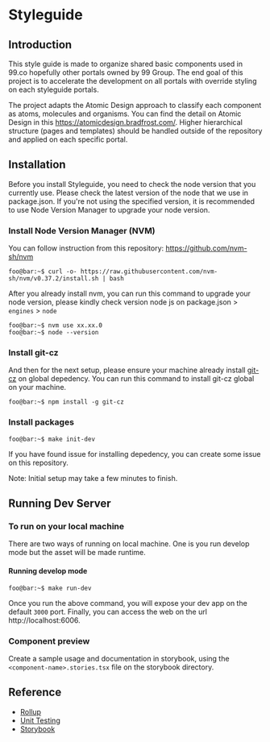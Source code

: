 # Styleguide

## Introduction

This style guide is made to organize shared basic components used in 99.co hopefully other portals owned by 99 Group. The end goal of this project is to accelerate the development on all portals with override styling on each styleguide portals.

The project adapts the Atomic Design approach to classify each component as atoms, molecules and organisms. You can find the detail on Atomic Design in this https://atomicdesign.bradfrost.com/. Higher hierarchical structure (pages and templates) should be handled outside of the repository and applied on each specific portal.


## Installation

Before you install Styleguide, you need to check the node version that you currently use. Please check the latest version of the node that we use in package.json. If you're not using the specified version, it is recommended to use Node Version Manager to upgrade your node version.

### Install Node Version Manager (NVM)

You can follow instruction from this repository: https://github.com/nvm-sh/nvm

```console
foo@bar:~$ curl -o- https://raw.githubusercontent.com/nvm-sh/nvm/v0.37.2/install.sh | bash
```

After you already install nvm, you can run this command to upgrade your node version, please kindly check version node js on package.json > `engines` > `node`

```console
foo@bar:~$ nvm use xx.xx.0
foo@bar:~$ node --version
```

### Install git-cz

And then for the next setup, please ensure your machine already install [git-cz](https://www.npmjs.com/package/git-cz) on global depedency. You can run this command to install git-cz global on your machine.

```console
foo@bar:~$ npm install -g git-cz
```

### Install packages

```console
foo@bar:~$ make init-dev
```

If you have found issue for installing depedency, you can create some issue on this repository.

Note: Initial setup may take a few minutes to finish.

## Running Dev Server

### To run on your local machine

There are two ways of running on local machine. One is you run develop mode but the asset will be made runtime.

#### Running develop mode

```console
foo@bar:~$ make run-dev
```

Once you run the above command, you will expose your dev app on the default `3000` port. Finally, you can access the web on the url http://localhost:6006.


### Component preview
Create a sample usage and documentation in storybook, using the `<component-name>.stories.tsx` file on the storybook directory.

## Reference
- [Rollup](https://rollupjs.org/guide/en/#quick-start)
- [Unit Testing](https://jestjs.io/docs/en/tutorial-react)
- [Storybook](https://storybook.js.org/docs/basics/writing-stories/)
